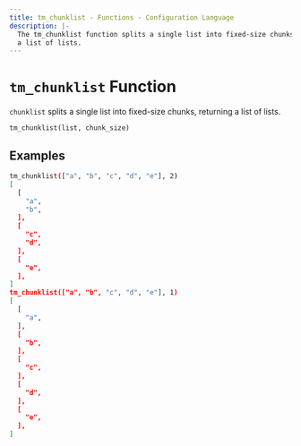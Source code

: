 ```yaml
---
title: tm_chunklist - Functions - Configuration Language
description: |-
  The tm_chunklist function splits a single list into fixed-size chunks, returning
  a list of lists.
---
```


# `tm_chunklist` Function

`chunklist` splits a single list into fixed-size chunks, returning a list of lists.

```hcl
tm_chunklist(list, chunk_size)
```

## Examples

```sh
tm_chunklist(["a", "b", "c", "d", "e"], 2)
[
  [
    "a",
    "b",
  ],
  [
    "c",
    "d",
  ],
  [
    "e",
  ],
]
tm_chunklist(["a", "b", "c", "d", "e"], 1)
[
  [
    "a",
  ],
  [
    "b",
  ],
  [
    "c",
  ],
  [
    "d",
  ],
  [
    "e",
  ],
]
```
